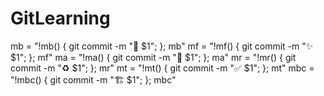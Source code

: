 # GitLearning

mb = "!mb() { git commit -m \":bug: $1\"; }; mb"
mf = "!mf() { git commit -m \":sparkles: $1\"; }; mf"
ma = "!ma() { git commit -m \":art: $1\"; }; ma"
mr = "!mr() { git commit -m \":recycle: $1\"; }; mr"
mt = "!mt() { git commit -m \":white_check_mark: $1\"; }; mt"
mbc = "!mbc() { git commit -m \":building_construction: $1\"; }; mbc"
